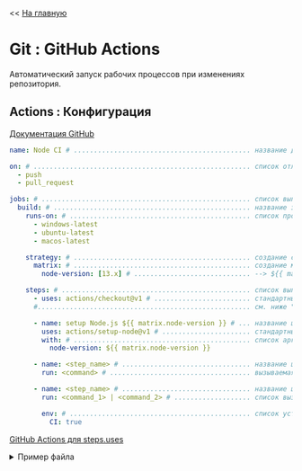 << [На главную](../README.md)

# Git : GitHub Actions

Автоматический запуск рабочих процессов при изменениях репозитория.

## Actions : Конфигурация

[Документация GitHub](https://help.github.com/en/actions/automating-your-workflow-with-github-actions/workflow-syntax-for-github-actions#in-this-article)

```yml
name: Node CI # ............................................ название действия

on: # ...................................................... список отлавливаемых событий Git
  - push
  - pull_request

jobs: # .................................................... список выполняемых заданий
  build: # ................................................. название задания
    runs-on: # ............................................. список проверяемых ОС
      - windows-latest
      - ubuntu-latest
      - macos-latest

    strategy: # ............................................ создание стратегии работ
      matrix: # ............................................ создание матриц-переменных, например -->
        node-version: [13.x] # ............................. --> ${{ matrix.node-version }} === [13.x]

    steps: # ............................................... список выполняемых шагов
      - uses: actions/checkout@v1 # ........................ стандартный GitHub Action
      #..................................................... см. ниже "GitHub Actions для steps.uses"

      - name: setup Node.js ${{ matrix.node-version }} # ... название шага
        uses: actions/setup-node@v1 # ...................... стандартный GitHub Action
        with: # ............................................ список аргументов для вызова
          node-version: ${{ matrix.node-version }}

      - name: <step_name> # ................................ название шага
        run: <command> # ................................... вызываемая команда

      - name: <step_name> # ................................ название шага
        run: <command_1> | <command_2> # ................... список вызываемых команд

        env: # ............................................. список устанавливаемых переменных среды
          CI: true
```

[GitHub Actions для steps.uses](https://github.com/actions)

<details>
<summary>Пример файла</summary>

```yml
name: Node CI

on: push

jobs:
  build:
    runs-on: ubuntu-latest

    strategy:
      matrix:
        node-version: [13.x]

    steps:
      - uses: actions/checkout@v1

      - name: setup Node.js ${{ matrix.node-version }}
        uses: actions/setup-node@v1
        with:
          node-version: ${{ matrix.node-version }}

      - name: install package
        run: make install

      - name: publish package
        run: make publish

      - name: test package
        run: make test

        env:
          CI: true
```

</details><br>
